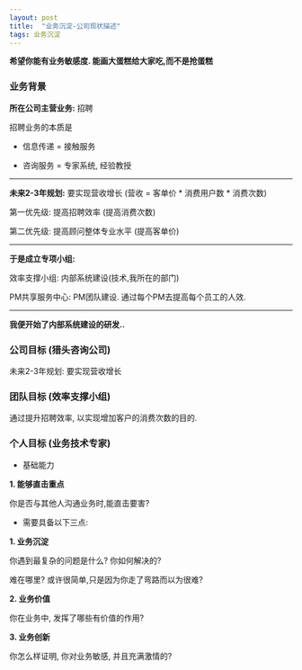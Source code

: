```yaml
---
layout: post
title:  "业务沉淀-公司现状描述"
tags: 业务沉淀
---
```


**希望你能有业务敏感度. 能画大蛋糕给大家吃,而不是抢蛋糕**

### 业务背景

**所在公司主营业务:** 招聘

招聘业务的本质是

- 信息传递 = 接触服务
    
- 咨询服务 = 专家系统, 经验教授
    
 ---- 
     
**未来2-3年规划:** 要实现营收增长 (营收 = 客单价 * 消费用户数 * 消费次数)

第一优先级: 提高招聘效率 (提高消费次数)

第二优先级: 提高顾问整体专业水平 (提高客单价)

 ---- 
 
**于是成立专项小组:**

效率支撑小组: 内部系统建设(技术,我所在的部门)

PM共享服务中心: PM团队建设. 通过每个PM去提高每个员工的人效.

 ---- 

**我便开始了内部系统建设的研发..**

### 公司目标 (猎头咨询公司)

未来2-3年规划: 要实现营收增长
    
### 团队目标 (效率支撑小组)

通过提升招聘效率, 以实现增加客户的消费次数的目的.
    
### 个人目标 (业务技术专家)

- 基础能力

**1. 能够直击重点**
    
你是否与其他人沟通业务时,能直击要害?

- 需要具备以下三点:
    
**1. 业务沉淀**
    
你遇到最复杂的问题是什么? 你如何解决的? 

难在哪里? 或许很简单,只是因为你走了弯路而以为很难?
    
**2. 业务价值**
    
你在业务中, 发挥了哪些有价值的作用? 
    
**3. 业务创新**
    
你怎么样证明, 你对业务敏感, 并且充满激情的?

